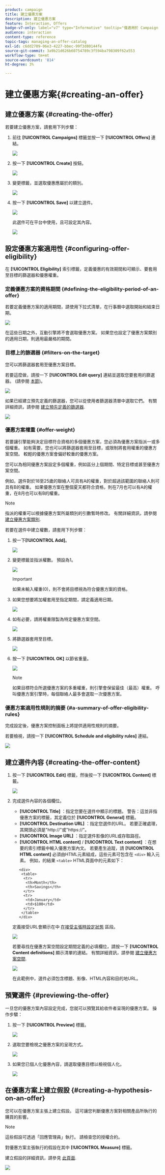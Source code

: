 ```yaml
---
product: campaign
title: 建立優惠方案
description: 建立優惠方案
feature: Interaction, Offers
badge-v7-only: label="v7" type="Informative" tooltip="僅適用於 Campaign Classic v7"
audience: interaction
content-type: reference
topic-tags: managing-an-offer-catalog
exl-id: c6dd2709-06e3-4227-bbec-99f3d80144fe
source-git-commit: 3a9b21d626b60754789c3f594ba798309f62a553
workflow-type: tm+mt
source-wordcount: '814'
ht-degree: 3%

---
```


# 建立優惠方案{#creating-an-offer}



## 建立優惠方案 {#creating-the-offer}

若要建立優惠方案，請套用下列步驟：

1. 前往 **[!UICONTROL Campaigns]** 標籤並按一下 **[!UICONTROL Offers]** 連結。

   ![](assets/offer_create_001.png)

1. 按一下 **[!UICONTROL Create]** 按鈕。

   ![](assets/offer_create_005.png)

1. 變更標籤，並選取優惠應屬於的類別。

   ![](assets/offer_create_002.png)

1. 按一下 **[!UICONTROL Save]** 以建立選件。

   ![](assets/offer_create_003.png)

   此選件可在平台中使用，且可設定其內容。

   ![](assets/offer_create_004.png)

## 設定優惠方案適用性 {#configuring-offer-eligibility}

在 **[!UICONTROL Eligibility]** 索引標籤，定義優惠的有效期間和可顯示、要套用至目標的篩選器和優惠權重。

### 定義優惠方案的資格期間 {#defining-the-eligibility-period-of-an-offer}

若要定義優惠方案的適用期間，請使用下拉式清單，在行事曆中選取開始和結束日期。

![](assets/offer_eligibility_create_002.png)

在這些日期之外，互動引擎將不會選取優惠方案。 如果您也設定了優惠方案類別的適用日期，則適用最嚴格的期間。

### 目標上的篩選器 {#filters-on-the-target}

您可以將篩選器套用至優惠方案目標。

若要這麼做，請按一下 **[!UICONTROL Edit query]** 連結並選取您要套用的篩選器。 (請參閱 [本節](../../platform/using/steps-to-create-a-query.md#step-4---filter-data))。

![](assets/offer_eligibility_create_003.png)

如果已經建立預先定義的篩選器，您可以從使用者篩選器清單中選取它們。 有關詳細資訊，請參閱 [建立預先定義的篩選器](../../interaction/using/creating-predefined-filters.md).

![](assets/offer_eligibility_create_004.png)

### 優惠方案權重 {#offer-weight}

若要讓引擎能夠決定目標符合資格的多個優惠方案，您必須為優惠方案指派一或多個權重。 如有需要，您也可以將篩選器套用至目標，或限制將套用權重的優惠方案空間。 較輕的優惠方案會偏好較重的優惠方案。

您可以為相同優惠方案設定多個權重，例如區分上個期間、特定目標或甚至優惠方案空間。

例如，選件對於18至25歲的聯絡人可具有A的權重，對於超過該範圍的聯絡人則可具有B的權重。 如果優惠方案在整個夏天都符合資格，則在7月也可以有A的權重，在8月也可以有B的權重。

>[!NOTE]
>
>指派的權重可以根據優惠方案所屬類別的引數暫時修改。 有關詳細資訊，請參閱 [建立優惠方案類別](../../interaction/using/creating-offer-categories.md).

若要在選件中建立權數，請套用下列步驟：

1. 按一下&#x200B;**[!UICONTROL Add]**。

   ![](assets/offer_weight_create_001.png)

1. 變更標籤並指派權數。 預設為1。

   ![](assets/offer_weight_create_006.png)

   >[!IMPORTANT]
   >
   >如果未輸入權重(0)，則不會將目標視為符合優惠方案的資格。

1. 如果您想要將加權套用至指定期間，請定義適用日期。

   ![](assets/offer_weight_create_002.png)

1. 如有必要，請將權重限製為特定優惠方案空間。

   ![](assets/offer_weight_create_003.png)

1. 將篩選器套用至目標。

   ![](assets/offer_weight_create_004.png)

1. 按一下 **[!UICONTROL OK]** 以節省重量。

   ![](assets/offer_weight_create_005.png)

   >[!NOTE]
   >
   >如果目標符合所選優惠方案的多重權重，則引擎會保留最佳（最高）權重。 呼叫優惠方案引擎時，每個聯絡人最多會選取一次優惠方案。

### 優惠方案適用性規則的摘要 {#a-summary-of-offer-eligibility-rules}

完成設定後，優惠方案控制面板上將提供適用性規則的摘要。

若要檢視，請按一下 **[!UICONTROL Schedule and eligibility rules]** 連結。

![](assets/offer_eligibility_create_005.png)

## 建立選件內容 {#creating-the-offer-content}

1. 按一下 **[!UICONTROL Edit]** 標籤，然後按一下 **[!UICONTROL Content]** 標籤。

   ![](assets/offer_content_create_001.png)

1. 完成選件內容的各個欄位。

   * **[!UICONTROL Title]** ：指定您要在選件中顯示的標題。 警告：這並非指優惠方案的標籤，其定義位於 **[!UICONTROL General]** 標籤。
   * **[!UICONTROL Destination URL]** ：指定您選件的URL。 若要正確處理，其開頭必須是&quot;http://&quot;或&quot;https://&quot;。
   * **[!UICONTROL Image URL]** ：指定選件影像的URL或存取路徑。
   * **[!UICONTROL HTML content]** / **[!UICONTROL Text content]** ：在想要的索引標籤中輸入優惠方案內文。 若要產生追蹤，請 **[!UICONTROL HTML content]** 必須由HTML元素組成，這些元素可包含在 `<div>` 輸入元素。 例如，的結果 `<table>` HTML頁面中的元素如下：

   ```
      <div> 
       <table>
        <tr>
         <th>Month</th>
         <th>Savings</th>   
        </tr>   
        <tr>    
         <td>January</td>
         <td>$100</td>   
        </tr> 
       </table> 
      </div>
   ```

   定義接受URL會顯示在中 [在接受主張時設定狀態](../../interaction/using/creating-offer-spaces.md#configuring-the-status-when-the-proposition-is-accepted) 區段。

   ![](assets/offer_content_create_002.png)

   若要尋找在優惠方案空間設定期間定義的必填欄位，請按一下 **[!UICONTROL Content definitions]** 顯示清單的連結。 有關詳細資訊，請參閱 [建立優惠方案空間](../../interaction/using/creating-offer-spaces.md).

   ![](assets/offer_content_create_003.png)

   在此範例中，選件必須包含標題、影像、HTML內容和目的地URL。

## 預覽選件 {#previewing-the-offer}

一旦您的優惠方案內容設定完成，您就可以預覽其給收件者呈現的優惠方案。 操作步驟：

1. 按一下 **[!UICONTROL Preview]** 標籤。

   ![](assets/offer_preview_create_001.png)

1. 選取您要檢視之優惠方案的呈現方式。

   ![](assets/offer_preview_create_002.png)

1. 如果您已個人化優惠內容，請選取優惠目標以檢視個人化。

   ![](assets/offer_preview_create_003.png)

## 在優惠方案上建立假設 {#creating-a-hypothesis-on-an-offer}

您可以在優惠方案主張上建立假設。 這可讓您判斷優惠方案對相關產品所執行的購買的影響。

>[!NOTE]
>
>這些假設可透過「回應管理員」執行。 請檢查您的授權合約。

對優惠方案主張執行的假設在其中 **[!UICONTROL Measure]** 標籤。

建立假設的詳細資訊，請參見 [此頁面](../../response/using/about-response-manager.md).

![](assets/offer_hypothesis_001.png)
